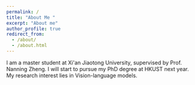 ```yaml
---
permalink: /
title: "About Me "
excerpt: "About me"
author_profile: true
redirect_from: 
  - /about/
  - /about.html
---
```

I am a master student at Xi'an Jiaotong University, supervised by Prof. Nanning Zheng. I will start to pursue my PhD degree at HKUST next year. My research interest lies in Vision-language models.
